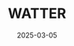 ---  
layout: startup_page  
title: "WATTER"  
id: "watter.com"  
permalink: "/watterwatter.com03052025/"  
website: "https://watter.com"  
funding_round: "Seed"  
funding_amount: "$5M"  
investors: "Hunt Innovative Technologies, 17Shoals Inc."  
about: "WATTER is revolutionizing compute efficiency by repurposing energy. It uses waste heat from compute devices to heat water, offering a sustainable model for energy utilization and reducing grid demand."  
markets: "Energy Efficiency, AI, Compute, Cloud Computing, Home Appliances, Software"  
hq: "Dallas, Texas, United States"  
founded_year: "2025"  
linkedin: "https://www.linkedin.com/company/watterheater"  
twitter: ""  
instagram: ""  
facebook: ""  
crunchbase: "https://www.crunchbase.com/organization/watter-e88b"  
pitchbook: ""  

date_display: "05-Mar-2025"  
date: "2025-03-05"

# SEO Optimization  
meta_title: "WATTER - Seed Funding ($5M)"  
meta_description: "WATTER, WATTER is revolutionizing compute efficiency by repurposing energy. It uses waste heat from compute devices to heat water, offering a sustainable mode..."  
meta_keywords: "WATTER, Energy Efficiency, AI, Compute, Cloud Computing, Home Appliances, Software, Seed funding"  
canonical_url: "https://startup.projectstartups.com/watterwatter.com03052025/"  
---